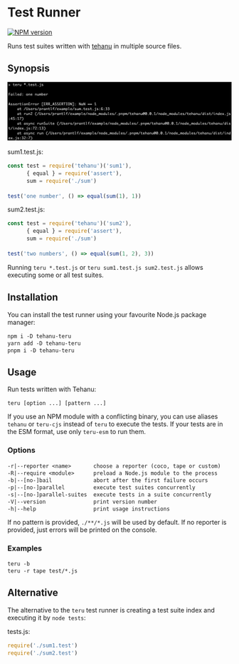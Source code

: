 # Test Runner

[![NPM version](https://badge.fury.io/js/tehanu-teru.png)](http://badge.fury.io/js/tehanu-teru)

Runs test suites written with [tehanu] in multiple source files.

## Synopsis

![Test runner](./run-teru.png)

sum1.test.js:

```js
const test = require('tehanu')('sum1'),
      { equal } = require('assert'),
      sum = require('./sum')

test('one number', () => equal(sum(1), 1))
```

sum2.test.js:

```js
const test = require('tehanu')('sum2'),
      { equal } = require('assert'),
      sum = require('./sum')

test('two numbers', () => equal(sum(1, 2), 3))
```

Running `teru *.test.js` or `teru sum1.test.js sum2.test.js` allows executing some or all test suites.

## Installation

You can install the test runner using your favourite Node.js package manager:

```
npm i -D tehanu-teru
yarn add -D tehanu-teru
pnpm i -D tehanu-teru
```

## Usage

Run tests written with Tehanu:

    teru [option ...] [pattern ...]

If you use an NPM module with a conflicting binary, you can use aliases `tehanu` or `teru-cjs` instead of `teru` to execute the tests. If your tests are in the ESM format, use only `teru-esm` to run them.

### Options

    -r|--reporter <name>       choose a reporter (coco, tape or custom)
    -R|--require <module>      preload a Node.js module to the process
    -b|--[no-]bail             abort after the first failure occurs
    -p|--[no-]parallel         execute test suites concurrently
    -s|--[no-]parallel-suites  execute tests in a suite concurrently
    -V|--version               print version number
    -h|--help                  print usage instructions

If no pattern is provided, `./**/*.js` will be used by default. If no reporter is provided, just errors will be printed on the console.

### Examples

    teru -b
    teru -r tape test/*.js

## Alternative

The alternative to the `teru` test runner is creating a test suite index and executing it by `node tests`:

tests.js:

```js
require('./sum1.test')
require('./sum2.test')
```

[tehanu]: https://www.npmjs.com/package/tehanu
